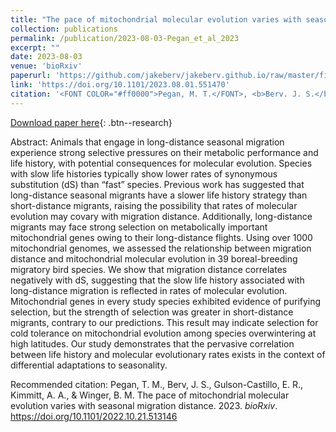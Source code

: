 ```yaml
---
title: "The pace of mitochondrial molecular evolution varies with seasonal migration distance"
collection: publications
permalink: /publication/2023-08-03-Pegan_et_al_2023
excerpt: ""
date: 2023-08-03
venue: 'bioRxiv'
paperurl: 'https://github.com/jakeberv/jakeberv.github.io/raw/master/files/pdf/papers/Pegan_et_al_2023.pdf'
link: 'https://doi.org/10.1101/2023.08.01.551470'
citation: '<FONT COLOR="#ff0000">Pegan, M. T.</FONT>, <b>Berv. J. S.</b>, <FONT COLOR="#ff0000">Gulson-Castillo, E.R.</FONT>, Kimmitt, A. A., Winger, B. M., The pace of mitochondrial molecular evolution varies with seasonal migration distance. <i>bioRxiv</i> 2023.08.01.551470 <FONT COLOR="#ff0000">Student advisee</FONT>'
---
```


[Download paper here](https://github.com/jakeberv/jakeberv.github.io/raw/master/files/pdf/papers/Pegan_et_al_2023.pdf){: .btn--research}

Abstract: Animals that engage in long-distance seasonal migration experience strong selective pressures on their metabolic performance and life history, with potential consequences for molecular evolution. Species with slow life histories typically show lower rates of synonymous substitution (dS) than “fast” species. Previous work has suggested that long-distance seasonal migrants have a slower life history strategy than short-distance migrants, raising the possibility that rates of molecular evolution may covary with migration distance. Additionally, long-distance migrants may face strong selection on metabolically important mitochondrial genes owing to their long-distance flights. Using over 1000 mitochondrial genomes, we assessed the relationship between migration distance and mitochondrial molecular evolution in 39 boreal-breeding migratory bird species. We show that migration distance correlates negatively with dS, suggesting that the slow life history associated with long-distance migration is reflected in rates of molecular evolution. Mitochondrial genes in every study species exhibited evidence of purifying selection, but the strength of selection was greater in short-distance migrants, contrary to our predictions. This result may indicate selection for cold tolerance on mitochondrial evolution among species overwintering at high latitudes. Our study demonstrates that the pervasive correlation between life history and molecular evolutionary rates exists in the context of differential adaptations to seasonality.

Recommended citation: Pegan, T. M., Berv, J. S., Gulson-Castillo, E. R., Kimmitt, A. A., & Winger, B. M. The pace of mitochondrial molecular evolution varies with seasonal migration distance. 2023. <i>bioRxiv</i>. <https://doi.org/10.1101/2022.10.21.513146>
